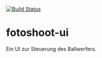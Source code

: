 [![Build Status](https://travis-ci.org/accefa/fotoshoot-ui.svg)](https://travis-ci.org/accefa/fotoshoot-ui)
# fotoshoot-ui
Ein UI zur Steuerung des Ballwerfers.
